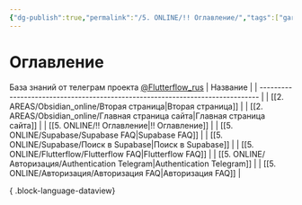 ```yaml
---
{"dg-publish":true,"permalink":"/5. ONLINE/!! Оглавление/","tags":["gardenEntry"],"created":"2024-10-22T15:14:51.339-03:00","updated":"2024-10-22T16:58:55.396-03:00"}
---
```


# Оглавление
База знаний от телеграм проекта  [@Flutterflow_rus](https://t.me/flutterflow_rus) 
| Название                                                                       |
| ------------------------------------------------------------------------------ |
| [[2. AREAS/Obsidian_online/Вторая страница\|Вторая страница]]               |
| [[2. AREAS/Obsidian_online/Главная страница сайта\|Главная страница сайта]] |
| [[5. ONLINE/!! Оглавление\|!! Оглавление]]                                  |
| [[5. ONLINE/Supabase/Supabase FAQ\|Supabase FAQ]]                           |
| [[5. ONLINE/Supabase/Поиск в Supabase\|Поиск в Supabase]]                   |
| [[5. ONLINE/Flutterflow/Flutterflow FAQ\|Flutterflow FAQ]]                  |
| [[5. ONLINE/Авторизация/Authentication Telegram\|Authentication Telegram]]  |
| [[5. ONLINE/Авторизация/Авторизация FAQ\|Авторизация FAQ]]                  |

{ .block-language-dataview}